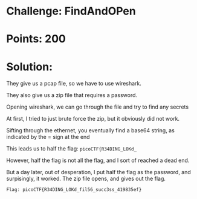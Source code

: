 # Challenge: FindAndOPen
# Points: 200

# Solution: 

They give us a pcap file, so we have to use wireshark.

They also give us a zip file that requires a password. 

Opening wireshark, we can go through the file and try to find any secrets

At first, I tried to just brute force the zip, but it obviously did not work. 

Sifting through the ethernet, you eventually find a base64 string, as indicated by the = sign at the end

This leads us to half the flag: 
```picoCTF{R34DING_LOKd_```

However, half the flag is not all the flag, and I sort of reached a dead end. 

But a day later, out of desperation, I put half the flag as the password, and surpisingly, it worked. The zip file opens, and gives out the flag.

```Flag: picoCTF{R34DING_LOKd_fil56_succ3ss_419835ef}```
